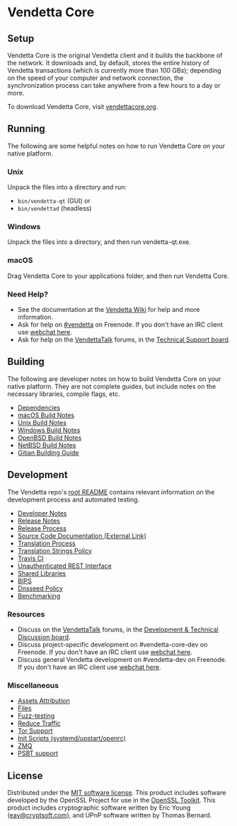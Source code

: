 Vendetta Core
=============

Setup
---------------------
Vendetta Core is the original Vendetta client and it builds the backbone of the network. It downloads and, by default, stores the entire history of Vendetta transactions (which is currently more than 100 GBs); depending on the speed of your computer and network connection, the synchronization process can take anywhere from a few hours to a day or more.

To download Vendetta Core, visit [vendettacore.org](https://vendettacore.org/en/releases/).

Running
---------------------
The following are some helpful notes on how to run Vendetta Core on your native platform.

### Unix

Unpack the files into a directory and run:

- `bin/vendetta-qt` (GUI) or
- `bin/vendettad` (headless)

### Windows

Unpack the files into a directory, and then run vendetta-qt.exe.

### macOS

Drag Vendetta Core to your applications folder, and then run Vendetta Core.

### Need Help?

* See the documentation at the [Vendetta Wiki](https://en.vendetta.it/wiki/Main_Page)
for help and more information.
* Ask for help on [#vendetta](http://webchat.freenode.net?channels=vendetta) on Freenode. If you don't have an IRC client use [webchat here](http://webchat.freenode.net?channels=vendetta).
* Ask for help on the [VendettaTalk](https://vendettatalk.org/) forums, in the [Technical Support board](https://vendettatalk.org/index.php?board=4.0).

Building
---------------------
The following are developer notes on how to build Vendetta Core on your native platform. They are not complete guides, but include notes on the necessary libraries, compile flags, etc.

- [Dependencies](dependencies.md)
- [macOS Build Notes](build-osx.md)
- [Unix Build Notes](build-unix.md)
- [Windows Build Notes](build-windows.md)
- [OpenBSD Build Notes](build-openbsd.md)
- [NetBSD Build Notes](build-netbsd.md)
- [Gitian Building Guide](gitian-building.md)

Development
---------------------
The Vendetta repo's [root README](/README.md) contains relevant information on the development process and automated testing.

- [Developer Notes](developer-notes.md)
- [Release Notes](release-notes.md)
- [Release Process](release-process.md)
- [Source Code Documentation (External Link)](https://dev.visucore.com/vendetta/doxygen/)
- [Translation Process](translation_process.md)
- [Translation Strings Policy](translation_strings_policy.md)
- [Travis CI](travis-ci.md)
- [Unauthenticated REST Interface](REST-interface.md)
- [Shared Libraries](shared-libraries.md)
- [BIPS](bips.md)
- [Dnsseed Policy](dnsseed-policy.md)
- [Benchmarking](benchmarking.md)

### Resources
* Discuss on the [VendettaTalk](https://vendettatalk.org/) forums, in the [Development & Technical Discussion board](https://vendettatalk.org/index.php?board=6.0).
* Discuss project-specific development on #vendetta-core-dev on Freenode. If you don't have an IRC client use [webchat here](http://webchat.freenode.net/?channels=vendetta-core-dev).
* Discuss general Vendetta development on #vendetta-dev on Freenode. If you don't have an IRC client use [webchat here](http://webchat.freenode.net/?channels=vendetta-dev).

### Miscellaneous
- [Assets Attribution](assets-attribution.md)
- [Files](files.md)
- [Fuzz-testing](fuzzing.md)
- [Reduce Traffic](reduce-traffic.md)
- [Tor Support](tor.md)
- [Init Scripts (systemd/upstart/openrc)](init.md)
- [ZMQ](zmq.md)
- [PSBT support](psbt.md)

License
---------------------
Distributed under the [MIT software license](/COPYING).
This product includes software developed by the OpenSSL Project for use in the [OpenSSL Toolkit](https://www.openssl.org/). This product includes
cryptographic software written by Eric Young ([eay@cryptsoft.com](mailto:eay@cryptsoft.com)), and UPnP software written by Thomas Bernard.
